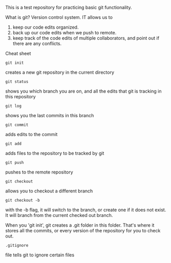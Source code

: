 This is a test repository for practicing basic git functionality.


What is git?
Version control system. IT allows us to
1. keep our code edits organized.
2. back up our code edits when we push to remote.
3. keep track of the code edits of multiple collaborators, and point out if there are any conflicts.



Cheat sheet


`git init`

creates a new git repository in the current directory


`git status`


shows you which branch you are on, and all the edits that git is tracking in this repository


`git log`

shows you the last commits in this branch


`git commit`

adds edits to the commit


`git add`

adds files to the repository to be tracked by git


`git push`

pushes to the remote repository


`git checkout`

allows you to checkout a different branch


`git checkout -b`

with the -b flag, it will switch to the branch, or create one if it does not exist. It will branch from the current checked out branch.


When you 'git init', git creates a .git folder in this folder. That's where it stores all the commits, or every version of the repository for you to check out.


`.gitignore`

 file tells git to ignore certain files

